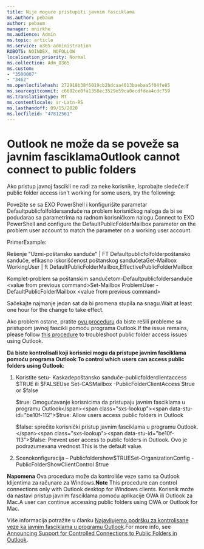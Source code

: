 ```yaml
---
title: Nije moguće pristupiti javnim fasciklama
ms.author: pebaum
author: pebaum
manager: mnirkhe
ms.audience: Admin
ms.topic: article
ms.service: o365-administration
ROBOTS: NOINDEX, NOFOLLOW
localization_priority: Normal
ms.collection: Adm_O365
ms.custom:
- "3500007"
- "3462"
ms.openlocfilehash: 272918b38f6019cb2bdcaa4013baebaa5f04fe85
ms.sourcegitcommit: c6692ce0fa1358ec3529e59ca0ecdfdea4cdc759
ms.translationtype: MT
ms.contentlocale: sr-Latn-RS
ms.lasthandoff: 09/15/2020
ms.locfileid: "47812561"
---
```

# <a name="outlook-cannot-connect-to-public-folders"></a><span data-ttu-id="be10f-102">Outlook ne može da se poveže sa javnim fasciklama</span><span class="sxs-lookup"><span data-stu-id="be10f-102">Outlook cannot connect to public folders</span></span>

<span data-ttu-id="be10f-103">Ako pristup javnoj fascikli ne radi za neke korisnike, Isprobajte sledeće:</span><span class="sxs-lookup"><span data-stu-id="be10f-103">If public folder access isn't working for some users, try the following:</span></span>

<span data-ttu-id="be10f-104">Povežite se sa EXO PowerShell i konfigurišite parametar Defaultpublicfolfoldersanduče na problem korisničkog naloga da bi se podudarao sa parametrima na radnom korisničkom nalogu.</span><span class="sxs-lookup"><span data-stu-id="be10f-104">Connect to EXO PowerShell and configure the DefaultPublicFolderMailbox parameter on the problem user account to match the parameter on a working user account.</span></span>

<span data-ttu-id="be10f-105">Primer</span><span class="sxs-lookup"><span data-stu-id="be10f-105">Example:</span></span>

<span data-ttu-id="be10f-106">Rešenje "Uzmi-poštansko sanduče" | FT Defaultpublicfolfolderpoštansko sanduče, efikasno iskorišćenost poštanskog sandučeta</span><span class="sxs-lookup"><span data-stu-id="be10f-106">Get-Mailbox WorkingUser | ft DefaultPublicFolderMailbox,EffectivePublicFolderMailbox</span></span>

<span data-ttu-id="be10f-107">Komplet-problem sa poštanskim sandučetom-Defaultpublicfoldersanduče \<value from previous command></span><span class="sxs-lookup"><span data-stu-id="be10f-107">Set-Mailbox ProblemUser -DefaultPublicFolderMailbox \<value from previous command></span></span>

<span data-ttu-id="be10f-108">Sačekajte najmanje jedan sat da bi promena stupila na snagu.</span><span class="sxs-lookup"><span data-stu-id="be10f-108">Wait at least one hour for the change to take effect.</span></span>

<span data-ttu-id="be10f-109">Ako problem ostane, pratite [ovu proceduru](https://aka.ms/pfcte) da biste rešili probleme sa pristupom javnoj fascikli pomoću programa Outlook.</span><span class="sxs-lookup"><span data-stu-id="be10f-109">If the issue remains, please follow [this procedure](https://aka.ms/pfcte) to troubleshoot public folder access issues using Outlook.</span></span>
 
<span data-ttu-id="be10f-110">**Da biste kontrolisali koji korisnici mogu da pristupe javnim fasciklama pomoću programa Outlook**:</span><span class="sxs-lookup"><span data-stu-id="be10f-110">**To control which users can access public folders using Outlook**:</span></span>

1.  <span data-ttu-id="be10f-111">Koristite setu- <mailboxname> Kaskadepoštansko sanduče-publicfolderclientaccess $TRUE ili $FALSE</span><span class="sxs-lookup"><span data-stu-id="be10f-111">Use Set-CASMailbox <mailboxname> -PublicFolderClientAccess $true or $false</span></span>  
      
    <span data-ttu-id="be10f-112">$true: Omogućavanje korisnicima da pristupaju javnim fasciklama u programu Outlook</span><span class="sxs-lookup"><span data-stu-id="be10f-112">$true: Allow users access public folders in Outlook</span></span>  
      
    <span data-ttu-id="be10f-113">$false: sprečite korisnički pristup javnim fasciklama u programu Outlook.</span><span class="sxs-lookup"><span data-stu-id="be10f-113">$false: Prevent user access to public folders in Outlook.</span></span> <span data-ttu-id="be10f-114">Ovo je podrazumevana vrednost.</span><span class="sxs-lookup"><span data-stu-id="be10f-114">This is the default value.</span></span>  
        
2.  <span data-ttu-id="be10f-115">Scenokonfiguracija – Publicfoldershow$TRUE</span><span class="sxs-lookup"><span data-stu-id="be10f-115">Set-OrganizationConfig -PublicFolderShowClientControl $true</span></span>   
      
<span data-ttu-id="be10f-116">**Napomena** Ova procedura može da kontroliše veze samo sa Outlook klijentima za računare za Windows.</span><span class="sxs-lookup"><span data-stu-id="be10f-116">**Note** This procedure can control connections only with Outlook desktop for Windows clients.</span></span> <span data-ttu-id="be10f-117">Korisnik može da nastavi pristup javnim fasciklama pomoću aplikacije OWA ili Outlook za Mac.</span><span class="sxs-lookup"><span data-stu-id="be10f-117">A user can continue accessing public folders using OWA or Outlook for Mac.</span></span>
 
<span data-ttu-id="be10f-118">Više informacija potražite u članku [Najavljujemo podršku za kontrolisane veze ka javnim fasciklama u programu Outlook](https://aka.ms/controlpf).</span><span class="sxs-lookup"><span data-stu-id="be10f-118">For more info, see [Announcing Support for Controlled Connections to Public Folders in Outlook](https://aka.ms/controlpf).</span></span>